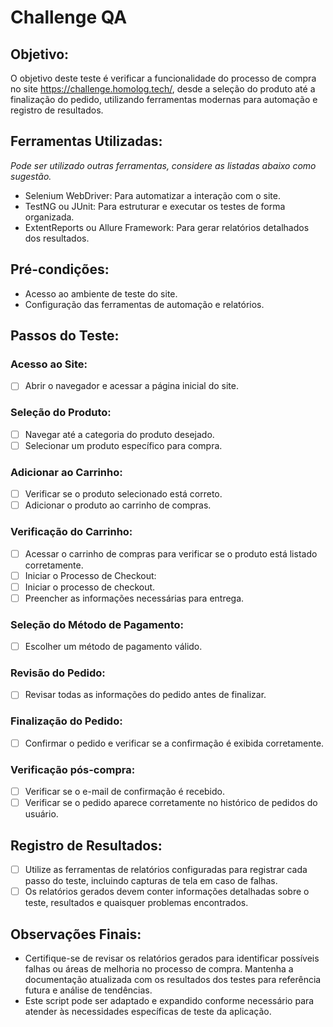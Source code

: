 # Challenge QA

## Objetivo:
O objetivo deste teste é verificar a funcionalidade do processo de compra no site https://challenge.homolog.tech/, desde a seleção do produto até a finalização do pedido, utilizando ferramentas modernas para automação e registro de resultados.

## Ferramentas Utilizadas:
_Pode ser utilizado outras ferramentas, considere as listadas abaixo como sugestão._ 
* Selenium WebDriver: Para automatizar a interação com o site.
* TestNG ou JUnit: Para estruturar e executar os testes de forma organizada.
* ExtentReports ou Allure Framework: Para gerar relatórios detalhados dos resultados.

## Pré-condições:
* Acesso ao ambiente de teste do site.
* Configuração das ferramentas de automação e relatórios.

## Passos do Teste:

### Acesso ao Site:
- [ ] Abrir o navegador e acessar a página inicial do site.

### Seleção do Produto:
- [ ] Navegar até a categoria do produto desejado.
- [ ] Selecionar um produto específico para compra.

### Adicionar ao Carrinho:
- [ ] Verificar se o produto selecionado está correto.
- [ ] Adicionar o produto ao carrinho de compras.

### Verificação do Carrinho:
- [ ] Acessar o carrinho de compras para verificar se o produto está listado corretamente.
- [ ] Iniciar o Processo de Checkout:
- [ ] Iniciar o processo de checkout.
- [ ] Preencher as informações necessárias para entrega.

### Seleção do Método de Pagamento:
- [ ] Escolher um método de pagamento válido.

### Revisão do Pedido:
- [ ] Revisar todas as informações do pedido antes de finalizar.

### Finalização do Pedido:
- [ ] Confirmar o pedido e verificar se a confirmação é exibida corretamente.

### Verificação pós-compra:
- [ ] Verificar se o e-mail de confirmação é recebido.
- [ ] Verificar se o pedido aparece corretamente no histórico de pedidos do usuário.

## Registro de Resultados:
- [ ] Utilize as ferramentas de relatórios configuradas para registrar cada passo do teste, incluindo capturas de tela em caso de falhas.
- [ ] Os relatórios gerados devem conter informações detalhadas sobre o teste, resultados e quaisquer problemas encontrados.

## Observações Finais:
* Certifique-se de revisar os relatórios gerados para identificar possíveis falhas ou áreas de melhoria no processo de compra.
Mantenha a documentação atualizada com os resultados dos testes para referência futura e análise de tendências.
* Este script pode ser adaptado e expandido conforme necessário para atender às necessidades específicas de teste da aplicação.
